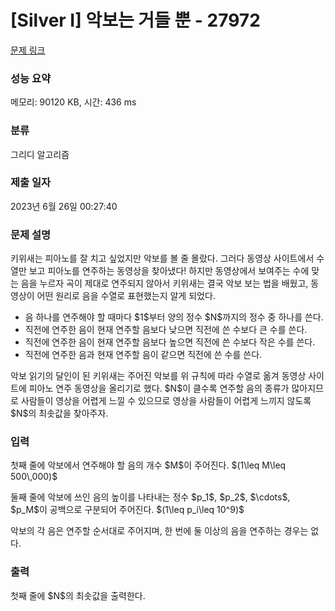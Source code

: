 # [Silver I] 악보는 거들 뿐 - 27972 

[문제 링크](https://www.acmicpc.net/problem/27972) 

### 성능 요약

메모리: 90120 KB, 시간: 436 ms

### 분류

그리디 알고리즘

### 제출 일자

2023년 6월 26일 00:27:40

### 문제 설명

<p>키위새는 피아노를 잘 치고 싶었지만 악보를 볼 줄 몰랐다. 그러다 동영상 사이트에서 수열만 보고 피아노를 연주하는 동영상을 찾아냈다! 하지만 동영상에서 보여주는 수에 맞는 음을 누르자 곡이 제대로 연주되지 않아서 키위새는 결국 악보 보는 법을 배웠고, 동영상이 어떤 원리로 음을 수열로 표현했는지 알게 되었다.</p>

<ul>
	<li>음 하나를 연주해야 할 때마다 $1$부터 양의 정수 $N$까지의 정수 중 하나를 쓴다.</li>
	<li>직전에 연주한 음이 현재 연주할 음보다 낮으면 직전에 쓴 수보다 큰 수를 쓴다.</li>
	<li>직전에 연주한 음이 현재 연주할 음보다 높으면 직전에 쓴 수보다 작은 수를 쓴다.</li>
	<li>직전에 연주한 음과 현재 연주할 음이 같으면 직전에 쓴 수를 쓴다.</li>
</ul>

<p>악보 읽기의 달인이 된 키위새는 주어진 악보를 위 규칙에 따라 수열로 옮겨 동영상 사이트에 피아노 연주 동영상을 올리기로 했다. $N$이 클수록 연주할 음의 종류가 많아지므로 사람들이 영상을 어렵게 느낄 수 있으므로 영상을 사람들이 어렵게 느끼지 않도록 $N$의 최솟값을 찾아주자.</p>

### 입력 

 <p>첫째 줄에 악보에서 연주해야 할 음의 개수 $M$이 주어진다. $(1\leq M\leq 500\,000)$</p>

<p>둘째 줄에 악보에 쓰인 음의 높이를 나타내는 정수 $p_1$, $p_2$, $\cdots$, $p_M$이 공백으로 구분되어 주어진다. $(1\leq p_i\leq 10^9)$</p>

<p>악보의 각 음은 연주할 순서대로 주어지며, 한 번에 둘 이상의 음을 연주하는 경우는 없다.</p>

### 출력 

 <p>첫째 줄에 $N$의 최솟값을 출력한다.</p>

